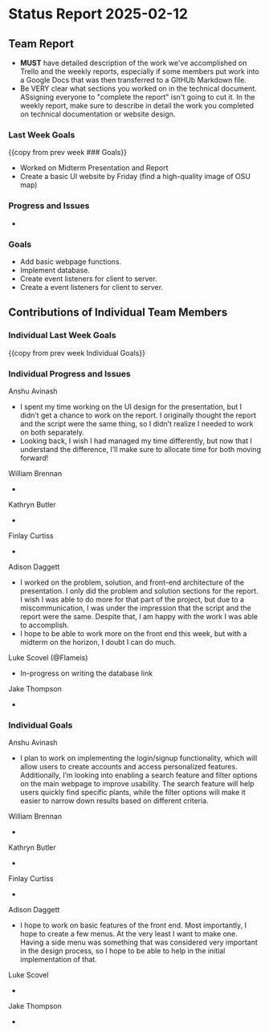 # Status Report 2025-02-12

<!-- filename format is YYYYMMDD.md -->

<!-- Both sections should have the following three subsections. Each subsection is best organized as bullet points, though you can write a paragraph instead.   -->

## Team Report
<!-- status update for your TA, including an agenda for the project standup meeting -->
- **MUST** have detailed description of the work we've accomplished on Trello and the weekly reports, especially if some members put work into a Google Docs that was then transferred to a GItHUb Markdown file.
- Be VERY clear what sections you worked on in the technical document. ASsigning everyone to "complete the report" isn't going to cut it. In the weekly report, make sure to describe in detail the work you completed on technical documentation or website design.

### Last Week Goals
<!-- The first subsection is easy. It should be an exact copy of the third section from last week (i.e., goals from a week ago). It is empty for the first week -->

{{copy from prev week ### Goals}}
- Worked on Midterm Presentation and Report
- Create a basic UI website by Friday (find a high-quality image of OSU map)

### Progress and Issues

<!-- The second subsection reports on progress and issues: what you did, what worked, what you learned, where you had trouble, and where you are stuck -->

-

### Goals

<!-- The third subsection should outline your plans and goals for the following week. Each bullet point should include a measurable task and a time estimate. You may use nested bullet points for parts of a larger task. No bottom-level time estimate should be greater than 3 days. If a task would be larger, think about a logical way to break it down and to have insight into progress. If tasks from one week aren’t yet complete, they should roll over into tasks for the next week, with an updated estimate for time to completion.
For the weekly report, this third subsection should be higher-level and indicate who is responsible for what tasks. Also, it’s good to include longer-term goals in this list as well, to keep the bigger picture in mind and plan beyond just the next week.  -->

- Add basic webpage functions.
- Implement database.
- Create event listeners for client to server.
- Create a event listeners for client to server. 

## Contributions of Individual Team Members

### Individual Last Week Goals

<!-- The first subsection is easy. It should be an exact copy of the third section from last week (i.e., goals from a week ago). It is empty for the first week -->

{{copy from prev week Individual Goals}}

### Individual Progress and Issues

<!-- The second subsection reports on progress and issues: what you did, what worked, what you learned, where you had trouble, and where you are stuck -->

Anshu Avinash

- I spent my time working on the UI design for the presentation, but I didn’t get a chance to work on the report. I originally thought the report and the script were the same thing, so I didn’t realize I needed to work on both separately.
- Looking back, I wish I had managed my time differently, but now that I understand the difference, I’ll make sure to allocate time for both moving forward!

William Brennan

-

Kathryn Butler

-

Finlay Curtiss

-

Adison Daggett

- I worked on the problem, solution, and front-end architecture of the presentation. I only did the problem and solution sections for the report. I wish I was able to do more for that part of the project, but due to a miscommunication, I was under the impression that the script and the report were the same. Despite that, I am happy with the work I was able to accomplish.
- I hope to be able to work more on the front end this week, but with a midterm on the horizon, I doubt I can do much.

Luke Scovel (@Flameis)

- In-progress on writing the database link

Jake Thompson

-

### Individual Goals

<!-- The third subsection should outline your plans and goals for the following week. Each bullet point should include a measurable task and a time estimate. You may use nested bullet points for parts of a larger task. No bottom-level time estimate should be greater than 3 days. If a task would be larger, think about a logical way to break it down and to have insight into progress. If tasks from one week aren’t yet complete, they should roll over into tasks for the next week, with an updated estimate for time to completion.
For the weekly report, this third subsection should be higher-level and indicate who is responsible for what tasks. Also, it’s good to include longer-term goals in this list as well, to keep the bigger picture in mind and plan beyond just the next week.  -->

Anshu Avinash

- I plan to work on implementing the login/signup functionality, which will allow users to create accounts and access personalized features. Additionally, I’m looking into enabling a search feature and filter options on the main webpage to improve usability. The search feature will help users quickly find specific plants, while the filter options will make it easier to narrow down results based on different criteria.


William Brennan

-

Kathryn Butler

-

Finlay Curtiss

-

Adison Daggett

- I hope to work on basic features of the front end. Most importantly, I hope to create a few menus. At the very least I want to make one. Having a side menu was something that was considered very important in the design process, so I hope to be able to help in the initial implementation of that. 

Luke Scovel

-

Jake Thompson

-
